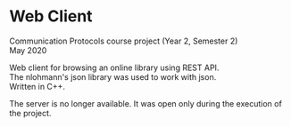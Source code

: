 # Web Client #  

Communication Protocols course project (Year 2, Semester 2)  
May 2020  

Web client for browsing an online library using REST API.  
The nlohmann's json library was used to work with json.  
Written in C++.  

The server is no longer available. It was open only during the execution of the project.